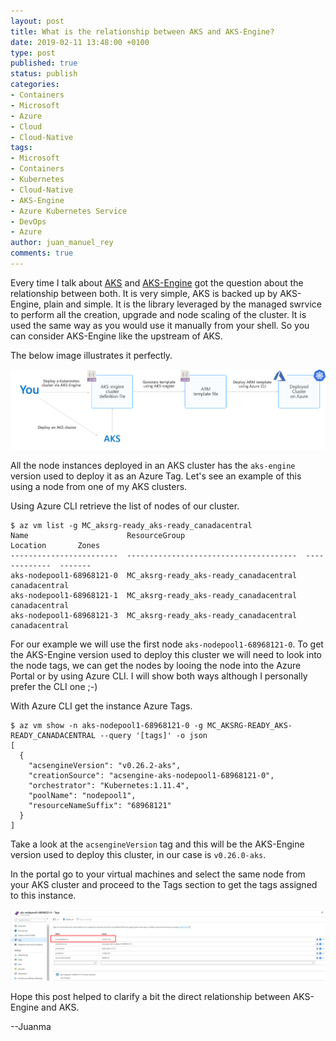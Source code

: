 ```yaml
---
layout: post
title: What is the relationship between AKS and AKS-Engine?
date: 2019-02-11 13:48:00 +0100
type: post
published: true
status: publish
categories:
- Containers
- Microsoft
- Azure
- Cloud
- Cloud-Native
tags:
- Microsoft
- Containers
- Kubernetes
- Cloud-Native
- AKS-Engine
- Azure Kubernetes Service
- DevOps
- Azure
author: juan_manuel_rey
comments: true
---
```


Every time I talk about [AKS](https://azure.microsoft.com/en-us/services/kubernetes-service/) and [AKS-Engine](https://github.com/Azure/aks-engine) got the question about the relationship between both. It is very simple, AKS is backed up by AKS-Engine, plain and simple. It is the library leveraged by the managed swrvice to perform all the creation, upgrade and node scaling of the cluster. It is used the same way as you would use it manually from your shell. So you can consider AKS-Engine like the upstream of AKS. 

The below image illustrates it perfectly.

[![](/images/aks-to-aks-engine.png "AKS-Engine relationship to AKS")]({{site.url}}/images/aks-to-aks-engine.png)

All the node instances deployed in an AKS cluster has the `aks-engine` version used to deploy it as an Azure Tag. Let's see an example of this using a node from one of my AKS clusters. 

Using Azure CLI retrieve the list of nodes of our cluster.

```
$ az vm list -g MC_aksrg-ready_aks-ready_canadacentral
Name                      ResourceGroup                           Location       Zones
------------------------  --------------------------------------  -------------  -------
aks-nodepool1-68968121-0  MC_aksrg-ready_aks-ready_canadacentral  canadacentral
aks-nodepool1-68968121-1  MC_aksrg-ready_aks-ready_canadacentral  canadacentral
aks-nodepool1-68968121-3  MC_aksrg-ready_aks-ready_canadacentral  canadacentral
```

For our example we will use the first node `aks-nodepool1-68968121-0`. To get the AKS-Engine version used to deploy this cluster we will need to look into the node tags, we can get the nodes by looing the node into the Azure Portal or by using Azure CLI. I will show both ways although I personally prefer the CLI one ;-)

With Azure CLI get the instance Azure Tags.

```
$ az vm show -n aks-nodepool1-68968121-0 -g MC_AKSRG-READY_AKS-READY_CANADACENTRAL --query '[tags]' -o json
[
  {
    "acsengineVersion": "v0.26.2-aks",
    "creationSource": "acsengine-aks-nodepool1-68968121-0",
    "orchestrator": "Kubernetes:1.11.4",
    "poolName": "nodepool1",
    "resourceNameSuffix": "68968121"
  }
]
```

Take a look at the `acsengineVersion` tag and this will be the AKS-Engine version used to deploy this cluster, in our case is `v0.26.0-aks`.

In the portal go to your virtual machines and select the same node from your AKS cluster and proceed to the Tags section to get the tags assigned to this instance. 

[![](/images/aks-engine-version-tag.png "AKS-Engine relationship to AKS")]({{site.url}}/images/aks-engine-version-tag.png)

Hope this post helped to clarify a bit the direct relationship between AKS-Engine and AKS. 

--Juanma